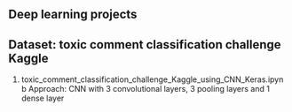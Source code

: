 ## Deep learning projects

## Dataset: toxic comment classification challenge Kaggle
1. toxic_comment_classification_challenge_Kaggle_using_CNN_Keras.ipynb
Approach: CNN with 3 convolutional layers, 3 pooling layers and 1 dense layer


